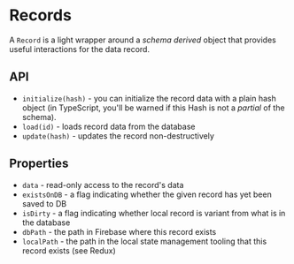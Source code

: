 # Records

A `Record` is a light wrapper around a _schema derived_ object that provides useful interactions for the data record.

## API

- `initialize(hash)` - you can initialize the record data with a plain hash object (in TypeScript, you'll be warned if this Hash is not a _partial_ of the schema).
- `load(id)` - loads record data from the database
- `update(hash)` - updates the record non-destructively

## Properties
- `data` - read-only access to the record's data
- `existsOnDB` - a flag indicating whether the given record has yet been saved to DB
- `isDirty` - a flag indicating whether local record is variant from what is in the database
- `dbPath` - the path in Firebase where this record exists
- `localPath` - the path in the local state management tooling that this record exists (see Redux)
